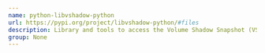 ```yaml
---
name: python-libvshadow-python
url: https://pypi.org/project/libvshadow-python/#files
description: Library and tools to access the Volume Shadow Snapshot (VSS) format.
group: None
---
```

